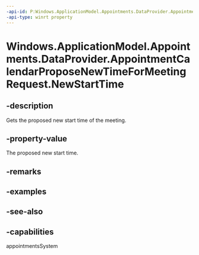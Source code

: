 ```yaml
---
-api-id: P:Windows.ApplicationModel.Appointments.DataProvider.AppointmentCalendarProposeNewTimeForMeetingRequest.NewStartTime
-api-type: winrt property
---
```


<!-- Property syntax
public Windows.Foundation.DateTime NewStartTime { get; }
-->

# Windows.ApplicationModel.Appointments.DataProvider.AppointmentCalendarProposeNewTimeForMeetingRequest.NewStartTime

## -description
Gets the proposed new start time of the meeting.

## -property-value
The proposed new start time.

## -remarks

## -examples

## -see-also

## -capabilities
appointmentsSystem
